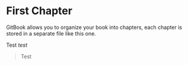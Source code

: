 # First Chapter

GitBook allows you to organize your book into chapters, each chapter is stored in a separate file like this one.

Test *test*

> Test
